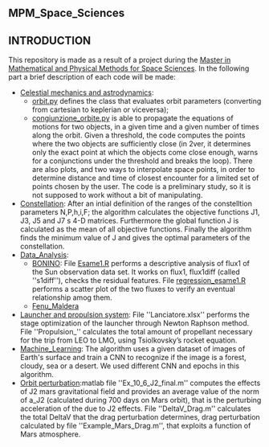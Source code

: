## MPM_Space_Sciences ##

## INTRODUCTION ##
This repository is made as a result of a project during the [Master in Mathematical and Physical Methods for Space Sciences](https://mpmss.i-learn.unito.it/). 
In the following part a brief description of each code will be made:
   - [Celestial mechanics and astrodynamics](https://github.com/andreasemeraro/MPM_Space_Sciences/tree/main/Celestial%20mechanics%20and%20astrodynamics):
      - [orbit.py](https://github.com/andreasemeraro/MPM_Space_Sciences/blob/main/Celestial%20mechanics%20and%20astrodynamics/Orbit.py) defines the class that                evaluates orbit parameters (converting from cartesian to keplerian or viceversa); 
      - [congiunzione_orbite.py](https://github.com/andreasemeraro/MPM_Space_Sciences/blob/main/Celestial%20mechanics%20and%20astrodynamics/congiunzione_orbite.py)           is able to propagate the equations of motions for two objects, in a given time and a given number of times along the orbit. Given a           threshold,             the code computes the points where the two objects are sufficiently close (in 2ver, it determines only the exact point at which the objects come                     close enough, warns for a conjunctions under the threshold and breaks the loop). There are also plots, and two ways to interpolate space points, in order to        determine distance and time of closest encounter for a limited set of points chosen by the user. The code is a preliminary study, so it is not supposed to           work without a bit of manipulating.
   - [Constellation](https://github.com/andreasemeraro/MPM_Space_Sciences/tree/main/Costellation): After an intial definition of the ranges of the constelltion          parameters N,P,h,i,F; the algorithm calculates the objective functions J1, J3, J5 and J7 s 4-D matrices. Furthermore the global function J is calculated as the      mean of all objective functions. Finally the algorithm finds the minimum value of J and gives the optimal parameters of the constellation.
   - [Data_Analysis](https://github.com/andreasemeraro/MPM_Space_Sciences/tree/main/Data_Analysis): 
      - [BONINO](https://github.com/andreasemeraro/MPM_Space_Sciences/tree/main/Data_Analysis/Bonino): File [Esame1.R](https://github.com/andreasemeraro/MPM_Space_Sciences/blob/main/Data_Analysis/Bonino/Esame1.R) performs a descriptive analysis of  flux1 of the Sun observation data set. It works on flux1, flux1diff (called ''s1diff''), checks the residual features. File [regression_esame1.R](https://github.com/andreasemeraro/MPM_Space_Sciences/blob/main/Data_Analysis/Bonino/regression_esame1.R) performs a scatter plot of the two fluxes to verify an eventual relationship               amog them.
       - [Fenu_Maldera](https://github.com/andreasemeraro/MPM_Space_Sciences/tree/main/Data_Analysis/Fenu_Maldera) 
   - [Launcher and propulsion system](https://github.com/andreasemeraro/MPM_Space_Sciences/tree/main/Launcher): File ''Lanciatore.xlsx'' performs the stage              optimization of the launcher through Newton Raphson method. File ''Propulsion_'' calculates the total amount of propellant necessary for the trip from LEO to        LMO, using Tsiolkovsky’s rocket equation.
   - [Machine_Learning](https://github.com/andreasemeraro/MPM_Space_Sciences/tree/main/Machine_Learning): The algorithm uses a given dataset of images of Earth's        surface and train a CNN to recognize if the image is a forest, cloudy, sea or a desert. We used different CNN and epochs in this algorithm. 
   - [Orbit perturbation](https://github.com/andreasemeraro/MPM_Space_Sciences/tree/main/Orbit%20perturbation):matlab file ''Ex_10_6_J2_final.m'' computes the            effects of J2 mars gravitational field and provides an average value of the norm of a_J2 (calculated during 700 days on Mars orbit), that is the perturbing          acceleration of the due to J2 effects.
     File ''DeltaV_Drag.m'' calculates the total DeltaV that the drag perturbation determines, drag perturbation calculated by file ''Example_Mars_Drag.m'', that        exploits a function of Mars atmosphere.
